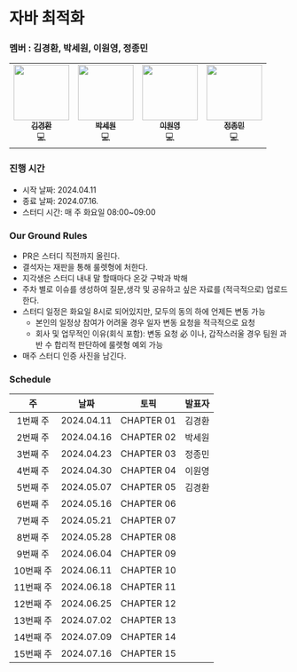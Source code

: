 # 자바 최적화

### 멤버 : 김경환, 박세원, 이원영, 정종민

<table>
    <td align="center"><a href="https://github.com/kh0712"><img src="https://github.com/kh0712.png" width="100px;" alt=""/><br /><sub><b>김경환</b></sub></a><br />💻</a></td>
    <td align="center"><a href="https://github.com/wonlog-g"><img src="https://github.com/wonlog-g.png" width="100px;" alt=""/><br /><sub><b>박세원</b></sub></a><br />💻</a></td>
    <td align="center"><a href="https://github.com/210-reverof"><img src="https://github.com/210-reverof.png" width="100px;" alt=""/><br /><sub><b>이원영</b></sub></a><br />💻</a></td>
    <td align="center"><a href="https://github.com/alertjjm"><img src="https://github.com/alertjjm.png" width="100px;" alt=""/><br /><sub><b>정종민</b></sub></a><br />💻</a></td>
  </tr>
</table>

### 진행 시간

* 시작 날짜: 2024.04.11
* 종료 날짜: 2024.07.16.
* 스터디 시간: 매 주 화요일 08:00~09:00

### Our Ground Rules

- PR은 스터디 직전까지 올린다.
- 결석자는 재판을 통해 룰렛형에 처한다.
- 지각생은 스터디 내내 말 할때마다 온갖 구박과 박해
- 주차 별로 이슈를 생성하여 질문,생각 및 공유하고 싶은 자료를 (적극적으로) 업로드한다.
- 스터디 일정은 화요일 8시로 되어있지만, 모두의 동의 하에 언제든 변동 가능
  - 본인의 일정상 참여가 어려울 경우 일자 변동 요청을 적극적으로 요청 
  - 회사 및 업무적인 이유(회식 포함): 변동 요청 必 이나, 갑작스러울 경우 팀원 과반 수 합리적 판단하에 룰렛형 예외 가능 
- 매주 스터디 인증 사진을 남긴다.


### Schedule

|    주    |     날짜     |        토픽      |   발표자  |
|:-------:|:----------:|:----------------:|:--------:|
| 1번째 주  | 2024.04.11 |    CHAPTER 01    |  김경환 |
| 2번째 주  | 2024.04.16 |    CHAPTER 02    |  박세원 |
| 3번째 주  | 2024.04.23 |    CHAPTER 03    |  정종민 |
| 4번째 주  | 2024.04.30 |    CHAPTER 04    |  이원영 |
| 5번째 주  | 2024.05.07 |    CHAPTER 05    |  김경환 |
| 6번째 주  | 2024.05.16 |    CHAPTER 06    |       |
| 7번째 주  | 2024.05.21 |    CHAPTER 07    |       |
| 8번째 주  | 2024.05.28 |    CHAPTER 08    |       |
| 9번째 주  | 2024.06.04 |    CHAPTER 09    |       |
| 10번째 주 | 2024.06.11 |    CHAPTER 10    |       |
| 11번째 주 | 2024.06.18 |    CHAPTER 11    |       |
| 12번째 주 | 2024.06.25 |    CHAPTER 12    |       |
| 13번째 주 | 2024.07.02 |    CHAPTER 13    |       |
| 14번째 주 | 2024.07.09 |    CHAPTER 14    |       |
| 15번째 주 | 2024.07.16 |    CHAPTER 15    |       |
